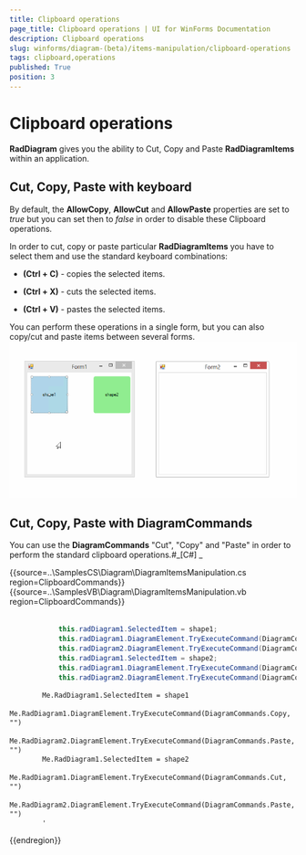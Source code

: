 ```yaml
---
title: Clipboard operations
page_title: Clipboard operations | UI for WinForms Documentation
description: Clipboard operations
slug: winforms/diagram-(beta)/items-manipulation/clipboard-operations
tags: clipboard,operations
published: True
position: 3
---
```


# Clipboard operations



__RadDiagram__ gives you the ability to Cut, Copy and Paste __RadDiagramItems__ within an application.

## Cut, Copy, Paste with keyboard

By default, the __AllowCopy__, __AllowCut__ and __AllowPaste__ 
        properties are set to *true*  but you can set then to *false* in order to disable these Clipboard operations.

In order to cut, copy or paste particular __RadDiagramItems__  you have to select them and use the standard keyboard combinations:

* __(Ctrl + C)__ - copies the selected items.
            

* __(Ctrl + X)__ - cuts the selected items.
            

* __(Ctrl + V)__ - pastes the selected items.
            

You can perform these operations in a single form, but you can also copy/cut and paste items between several forms.![diagram-items-manipulation-clipboard-operations 001](images/diagram-items-manipulation-clipboard-operations001.gif)

## Cut, Copy, Paste with DiagramCommands

You can use the __DiagramCommands__ "Cut", "Copy" and "Paste" in order to perform the standard clipboard operations.#_[C#] _

	



{{source=..\SamplesCS\Diagram\DiagramItemsManipulation.cs region=ClipboardCommands}} 
{{source=..\SamplesVB\Diagram\DiagramItemsManipulation.vb region=ClipboardCommands}} 

````C# 
            
            this.radDiagram1.SelectedItem = shape1;
            this.radDiagram1.DiagramElement.TryExecuteCommand(DiagramCommands.Copy, "");
            this.radDiagram2.DiagramElement.TryExecuteCommand(DiagramCommands.Paste, "");
            this.radDiagram1.SelectedItem = shape2;
            this.radDiagram1.DiagramElement.TryExecuteCommand(DiagramCommands.Cut, "");
            this.radDiagram2.DiagramElement.TryExecuteCommand(DiagramCommands.Paste, "");
````
````VB.NET
        Me.RadDiagram1.SelectedItem = shape1
        Me.RadDiagram1.DiagramElement.TryExecuteCommand(DiagramCommands.Copy, "")
        Me.RadDiagram2.DiagramElement.TryExecuteCommand(DiagramCommands.Paste, "")
        Me.RadDiagram1.SelectedItem = shape2
        Me.RadDiagram1.DiagramElement.TryExecuteCommand(DiagramCommands.Cut, "")
        Me.RadDiagram2.DiagramElement.TryExecuteCommand(DiagramCommands.Paste, "")
        '
````

{{endregion}} 



